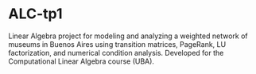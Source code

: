 # ALC-tp1
Linear Algebra project for modeling and analyzing a weighted network of museums in Buenos Aires using transition matrices, PageRank, LU factorization, and numerical condition analysis. Developed for the Computational Linear Algebra course (UBA).
